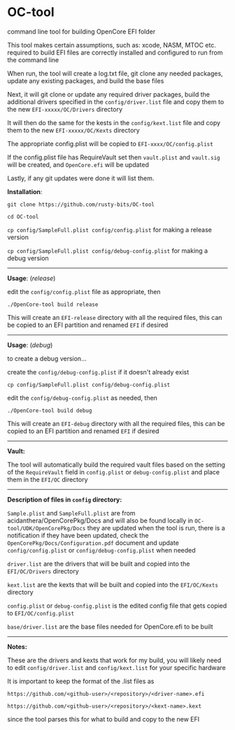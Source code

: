 # OC-tool
command line tool for building OpenCore EFI folder

This tool makes certain assumptions, such as:
xcode, NASM, MTOC etc. required to build EFI files are correctly installed and configured to run from the command line

When run, the tool will create a log.txt file, git clone any needed packages, update any existing packages, and build the base files

Next, it will git clone or update any required driver packages, build the additional drivers specified in the `config/driver.list` file and copy them to the new `EFI-xxxxx/OC/Drivers` directory

It will then do the same for the kests in the `config/kext.list` file and copy them to the new `EFI-xxxxx/OC/Kexts` directory

The appropriate config.plist will be copied to `EFI-xxxx/OC/config.plist`

If the config.plist file has RequireVault set then `vault.plist` and `vault.sig` will be created, and `OpenCore.efi` will be updated

Lastly, if any git updates were done it will list them.

**Installation**:

`git clone https://github.com/rusty-bits/OC-tool`

`cd OC-tool`

`cp config/SampleFull.plist config/config.plist` for making a release version

`cp config/SampleFull.plist config/debug-config.plist` for making a debug version

---

**Usage**: (*release*)

edit the `config/config.plist` file as appropriate, then

`./OpenCore-tool build release`

This will create an `EFI-release` directory with all the required files, this can be copied to an EFI partition and renamed `EFI` if desired

---

**Usage**: (*debug*)

to create a debug version...

create the `config/debug-config.plist` if it doesn't already exist

`cp config/SampleFull.plist config/debug-config.plist`

edit the `config/debug-config.plist` as needed, then

`./OpenCore-tool build debug`

This will create an `EFI-debug` directory with all the required files, this can be copied to an EFI partition and renamed `EFI` if desired

---

**Vault:**

The tool will automatically build the required vault files based on the setting of the `RequireVault` field in `config.plist` or `debug-config.plist` and place them in the `EFI/OC` directory

---

**Description of files in `config` directory:**

`Sample.plist` and `SampleFull.plist` are from acidanthera/OpenCorePkg/Docs and will also be found locally in `OC-tool/UDK/OpenCorePkg/Docs` they are updated when the tool is run, there is a notification if they have been updated, check the `OpenCorePkg/Docs/Configuration.pdf` document and update `config/config.plist` or `config/debug-config.plist` when needed

`driver.list` are the drivers that will be built and copied into the `EFI/OC/Drivers` directory

`kext.list` are the kexts that will be built and copied into the `EFI/OC/Kexts` directory

`config.plist` or `debug-config.plist` is the edited config file that gets copied to `EFI/OC/config.plist`

`base/driver.list` are the base files needed for OpenCore.efi to be built

---

**Notes:**

These are the drivers and kexts that work for my build, you will likely need to edit `config/driver.list` and `config/kext.list` for your specific hardware

It is important to keep the format of the .list files as

`https://github.com/<github-user>/<repository>/<driver-name>.efi`

`https://github.com/<github-user>/<repository>/<kext-name>.kext`

since the tool parses this for what to build and copy to the new EFI
